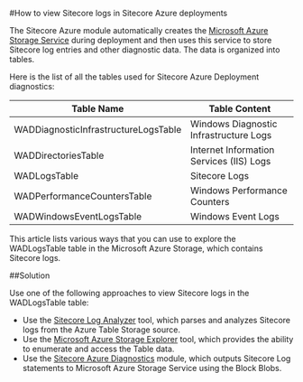 #How to view Sitecore logs in Sitecore Azure deployments

The Sitecore Azure module automatically creates the [Microsoft Azure Storage Service](https://msdn.microsoft.com/en-us/library/azure/gg433040.aspx) during deployment and then uses this service to store Sitecore log entries and other diagnostic data. The data is organized into tables.

Here is the list of all the tables used for Sitecore Azure Deployment diagnostics:

| Table Name                           | Table Сontent                            |
| ------------------------------------ | ---------------------------------------- |
| WADDiagnosticInfrastructureLogsTable | Windows Diagnostic Infrastructure Logs   |
| WADDirectoriesTable                  | Internet Information Services (IIS) Logs |
| WADLogsTable                         | Sitecore Logs                            |
| WADPerformanceCountersTable          | Windows Performance Counters             |       
| WADWindowsEventLogsTable             | Windows Event Logs                       |

This article lists various ways that you can use to explore the WADLogsTable table in the Microsoft Azure Storage, which contains Sitecore logs.

##Solution

Use one of the following approaches to view Sitecore logs in the WADLogsTable table:
- Use the [Sitecore Log Analyzer](https://marketplace.sitecore.net/Modules/Sitecore_Log_Analyzer.aspx) tool, which parses and analyzes Sitecore logs from the Azure Table Storage source.
- Use the [Microsoft Azure Storage Explorer](http://blogs.msdn.com/b/windowsazurestorage/archive/2014/03/11/windows-azure-storage-explorers-2014.aspx) tool, which provides the ability to enumerate and access the Table data.
- Use the [Sitecore Azure Diagnostics](https://marketplace.sitecore.net/en/Modules/S/Sitecore_Azure_Diagnostics.aspx) module, which outputs Sitecore Log statements to Microsoft Azure Storage Service using the Block Blobs. 